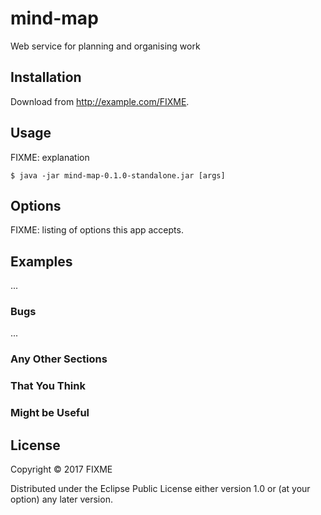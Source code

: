 # mind-map
Web service for planning and organising work



## Installation

Download from http://example.com/FIXME.

## Usage

FIXME: explanation

    $ java -jar mind-map-0.1.0-standalone.jar [args]

## Options

FIXME: listing of options this app accepts.

## Examples

...

### Bugs

...

### Any Other Sections
### That You Think
### Might be Useful

## License

Copyright © 2017 FIXME

Distributed under the Eclipse Public License either version 1.0 or (at
your option) any later version.
